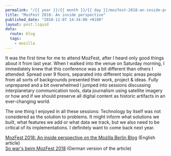 ```yaml
---
permalink: "/{{ year }}/{{ month }}/{{ day }}/mozfest-2018-an-inside-perspective"
title: "MozFest 2018: An inside perspective"
published_date: "2018-11-07 14:34:00 +0100"
layout: post.liquid
data:
  route: blog
  tags:
    - mozilla
---
```


It was the first time for me to attend MozFest, after I heard only good things about it from last year.
 When I walked into the venue on Saturday morning, I immediately knew that this conference was a bit different than others I attended:
Spread over 9 floors, separated into different topic areas people from all sorts of backgrounds presented their work, project & ideas.
Fully unprepared and a bit overwhelmed I jumped into sessions discussing interplanetary communication tools, data journalism using satellite imagery or how and if we should preserve all digital content as historic artifacts in an ever-changing world.

The one thing I enjoyed in all these sessions: Technology by itself was not considered as the solution to problems.
It might inform what solutions we built, what features we add or what data we track, but we also need to be critical of its implementations.
I definitely want to come back next year.

[MozFest 2018: An inside perspective on the Mozilla Berlin Blog](https://blog.mozilla.org/berlin/en/mozfest-2018-an-inside-perspective/) (English article)  
[So war's beim MozFest 2018](https://blog.mozilla.org/berlin/so-wars-beim-mozfest-2018/) (German version of the article)
